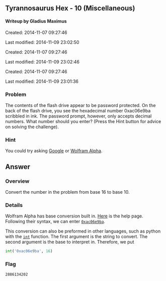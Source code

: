 <!---
In general,
Make your explanations clear and concise
Beginners should be able to understand it
Link to outside resources all da time
All of the text should be aligned to 79 characters.
In Emacs, do Ctrl+x f 79 RET Alt+x auto-fill-mode RET, then do Alt-q to realign text
-->

## Tyrannosaurus Hex - 10 (Miscellaneous) ##
#### Writeup by Gladius Maximus

Created: 2014-11-07 09:27:46

Last modified: 2014-11-09 23:02:50


Created: 2014-11-07 09:27:46

Last modified: 2014-11-09 23:02:46


Created: 2014-11-07 09:27:46

Last modified: 2014-11-09 23:01:36


### Problem ###

The contents of the flash drive appear to be password protected. On the back of
the flash drive, you see the hexadecimal number 0xac06e9ba scribbled in
ink. The password prompt, however, only accepts decimal numbers. What number
should you enter? (Press the Hint button for advice on solving the challenge).

<!--- Put the hint verbatim from PicoCTF here. Copy any dependencies and link
to them as if they are in the same folder: \[link name\]\(file name\).  -->

### Hint ###

You could try asking [Google](http://www.google.com/) or [Wolfram
Alpha](http://www.wolframalpha.com/).

<!--- Also copy and paste the hint verbatim. Don't forget the zero when you are
copy and pasting -->

## Answer ##

### Overview ###

Convert the number in the problem from base 16 to base 10.

<!--- This is for advanced users who want a phrase like 'inject SQL into this
variable', or 'do a buffer overflow on this input variable'.* -->

### Details ###

Wolfram Alpha has base conversion built
in. [Here](http://www.wolframalpha.com/input/?i=base+conversion&a=*MC.~-_*ExamplePage-&f2=23&f=BaseConversion.numToConvert%5Cu005f23&f3=2&f=BaseConversion.toBase%5Cu005f2&a=*FVarOpt.1-_**-.***BaseConversion.fromBase---.*--)
is the help page. Following their syntax, we can enter
[`0xac06e9ba`](http://www.wolframalpha.com/input/?i=0xac06e9ba).

This conversion can also be preformed in other languages, such as python with the
[`int`](https://docs.python.org/2/library/functions.html#int) function. The
first argument is the string to convert. The second argument is the base to
interpret in. Therefore, we put
```python
int('0xac06e9ba', 16)
```

### Flag ###

    2886134202

<!--- Don't put anything else here, other than the verbatim answer -->
